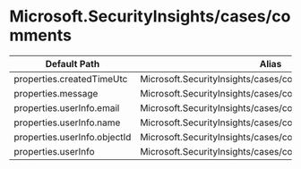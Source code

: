 # Microsoft.SecurityInsights/cases/comments

| Default Path | Alias |
|---|---|
| properties.createdTimeUtc | Microsoft.SecurityInsights/cases/comments/createdTimeUtc |
| properties.message | Microsoft.SecurityInsights/cases/comments/message |
| properties.userInfo.email | Microsoft.SecurityInsights/cases/comments/userInfo.email |
| properties.userInfo.name | Microsoft.SecurityInsights/cases/comments/userInfo.name |
| properties.userInfo.objectId | Microsoft.SecurityInsights/cases/comments/userInfo.objectId |
| properties.userInfo | Microsoft.SecurityInsights/cases/comments/userInfo |

